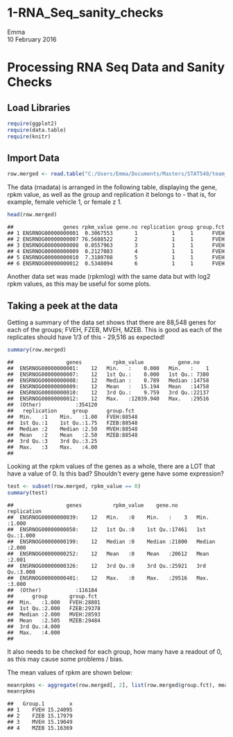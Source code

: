# 1-RNA_Seq_sanity_checks
Emma  
10 February 2016  



**Processing RNA Seq Data and Sanity Checks**
================================================

**Load Libraries**
-------------------


```r
require(ggplot2)
require(data.table)
require(knitr)
```

**Import Data**
----------------


```r
row.merged <- read.table("C:/Users/Emma/Documents/Masters/STAT540/team_treed_rats-DNA-methylation/RNASeq_data/row.merged.txt", header=TRUE, row.names = 1)
```

The data (rnadata) is arranged in the following table, displaying the gene, rpkm value, as well as the group and replication it belongs to - that is, for example, female vehicle 1, or female z 1. 

```r
head(row.merged)
```

```
##                genes rpkm_value gene.no replication group group.fct
## 1 ENSRNOG00000000001  0.3067553       1           1     1      FVEH
## 2 ENSRNOG00000000007 76.5608522       2           1     1      FVEH
## 3 ENSRNOG00000000008  0.0557963       3           1     1      FVEH
## 4 ENSRNOG00000000009  0.2127083       4           1     1      FVEH
## 5 ENSRNOG00000000010  7.3180708       5           1     1      FVEH
## 6 ENSRNOG00000000012  0.5348094       6           1     1      FVEH
```

Another data set was made (rpkmlog) with the same data but with log2 rpkm values, as this may be useful for some plots.

**Taking a peek at the data**
------------------------------

Getting a summary of the data set shows that there are 88,548 genes for each of the groups; FVEH, FZEB, MVEH, MZEB. This is good as each of the replicates should have 1/3 of this - 29,516 as expected! 

```r
summary(row.merged)
```

```
##                 genes          rpkm_value           gene.no     
##  ENSRNOG00000000001:    12   Min.   :    0.000   Min.   :    1  
##  ENSRNOG00000000007:    12   1st Qu.:    0.000   1st Qu.: 7380  
##  ENSRNOG00000000008:    12   Median :    0.789   Median :14758  
##  ENSRNOG00000000009:    12   Mean   :   15.194   Mean   :14758  
##  ENSRNOG00000000010:    12   3rd Qu.:    9.759   3rd Qu.:22137  
##  ENSRNOG00000000012:    12   Max.   :12039.940   Max.   :29516  
##  (Other)           :354120                                      
##   replication     group      group.fct   
##  Min.   :1    Min.   :1.00   FVEH:88548  
##  1st Qu.:1    1st Qu.:1.75   FZEB:88548  
##  Median :2    Median :2.50   MVEH:88548  
##  Mean   :2    Mean   :2.50   MZEB:88548  
##  3rd Qu.:3    3rd Qu.:3.25               
##  Max.   :3    Max.   :4.00               
## 
```

Looking at the rpkm values of the genes as a whole, there are a LOT that have a value of 0. Is this bad? Shouldn't every gene have some expression?  


```r
test <- subset(row.merged, rpkm_value == 0)
summary(test)
```

```
##                 genes          rpkm_value    gene.no       replication   
##  ENSRNOG00000000039:    12   Min.   :0    Min.   :    3   Min.   :1.000  
##  ENSRNOG00000000050:    12   1st Qu.:0    1st Qu.:17461   1st Qu.:1.000  
##  ENSRNOG00000000199:    12   Median :0    Median :21800   Median :2.000  
##  ENSRNOG00000000252:    12   Mean   :0    Mean   :20612   Mean   :2.001  
##  ENSRNOG00000000326:    12   3rd Qu.:0    3rd Qu.:25921   3rd Qu.:3.000  
##  ENSRNOG00000000401:    12   Max.   :0    Max.   :29516   Max.   :3.000  
##  (Other)           :116184                                               
##      group       group.fct   
##  Min.   :1.000   FVEH:28801  
##  1st Qu.:2.000   FZEB:29378  
##  Median :2.000   MVEH:28593  
##  Mean   :2.505   MZEB:29484  
##  3rd Qu.:4.000               
##  Max.   :4.000               
## 
```

It also needs to be checked for each group, how many have a readout of 0, as this may cause some problems / bias.

The mean values of rpkm are shown below:


```r
meanrpkms <- aggregate(row.merged[, 2], list(row.merged$group.fct), mean)
meanrpkms
```

```
##   Group.1        x
## 1    FVEH 15.24095
## 2    FZEB 15.17979
## 3    MVEH 15.19049
## 4    MZEB 15.16369
```


